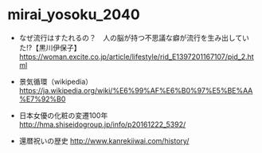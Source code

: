 # mirai_yosoku_2040

- なぜ流行はすたれるの？　人の脳が持つ不思議な癖が流行を生み出していた!?【黒川伊保子】  
https://woman.excite.co.jp/article/lifestyle/rid_E1397201167107/pid_2.html

- 景気循環（wikipedia）  
https://ja.wikipedia.org/wiki/%E6%99%AF%E6%B0%97%E5%BE%AA%E7%92%B0

- 日本女優の化粧の変遷100年  
http://hma.shiseidogroup.jp/info/p20161222_5392/

- 還暦祝いの歴史
http://www.kanrekiiwai.com/history/
